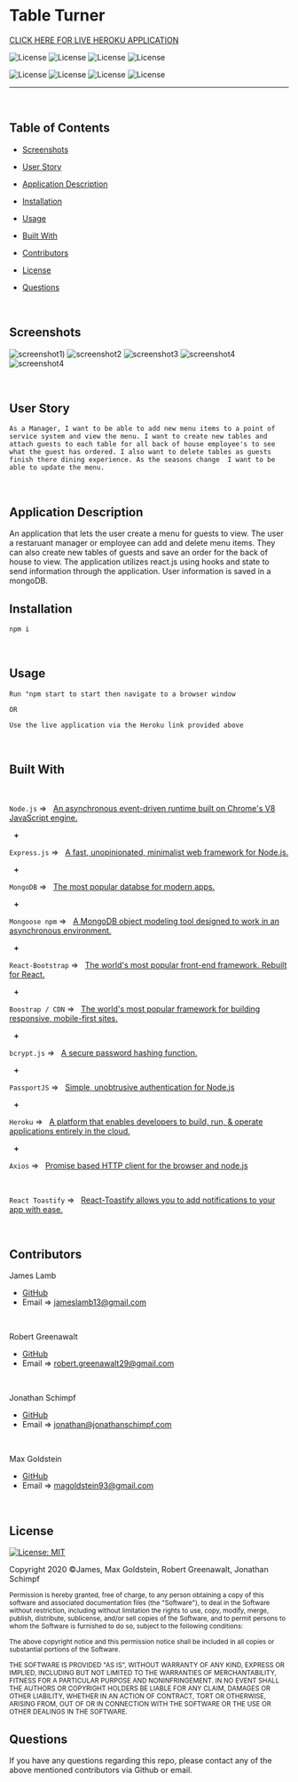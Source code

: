 # Table Turner
[CLICK HERE FOR LIVE HEROKU APPLICATION](https://tableturner.herokuapp.com/login)

![License](https://img.shields.io/static/v1?label=Library&message=React&color=brightgreen) 
![License](https://img.shields.io/static/v1?label=Language&message=JavaScript&color=yellow)
![License](https://img.shields.io/static/v1?label=Database&message=MongoDB&color=red)
![License](https://img.shields.io/static/v1?label=Environment&message=Node.js&color=blueviolet) 

![License](https://img.shields.io/static/v1?label=Framework&message=React-Bootstrap&color=green)
![License](https://img.shields.io/static/v1?label=Framework&message=Express.js&color=yellowgreen)    ![License](https://img.shields.io/static/v1?label=Language&message=HTML5&color=orange) ![License](https://img.shields.io/static/v1?label=Language&message=CSS3&color=blue) 
  

  ---
  
  <p>&nbsp;<p>

## Table of Contents
* [Screenshots](#screenshots)

* [User Story](#user-story)

* [Application Description](#application-description)

* [Installation](#installation)

* [Usage](#usage)

* [Built With](#built-with)

* [Contributors](#contributors)

* [License](#license)

* [Questions](#questions)

<p>&nbsp;<p>

## Screenshots 
![screenshot1](./client/assets/getstarted.png))
![screenshot2](./client/assets/tables.png)
![screenshot3](./client/assets/tableview.png)
![screenshot4](./client/assets/addmenu.png)
![screenshot4](./client/assets/menu.png)

<p>&nbsp;<p>

## User Story
```
As a Manager, I want to be able to add new menu items to a point of service system and view the menu. I want to create new tables and attach guests to each table for all back of house employee's to see what the guest has ordered. I also want to delete tables as guests finish there dining experience. As the seasons change  I want to be able to update the menu.

```
<p>&nbsp;<p>

## Application Description

An application that lets the user create a menu for guests to view. The user a restaruant manager or employee can add and delete menu items. They can also create new tables of guests and save an order for the back of house to view. The application utilizes react.js using hooks and state to send information through the application. User information is saved in a mongoDB.

## Installation 
```
npm i 
```
<p>&nbsp;<p>

## Usage 
```
Run "npm start to start then navigate to a browser window 

OR
                                     
Use the live application via the Heroku link provided above

```

<p>&nbsp;<p>

## Built With

<p>&nbsp;<p>

`Node.js` =>‏‏‎ ‎ ‏‏‎ ‎[An asynchronous event-driven runtime built on Chrome's V8 JavaScript engine.](https://nodejs.org/en/)


<p>&nbsp;‏‏‎‏‏‎ ‎<strong>+</strong></p>


`Express.js` =>‏‏‎ ‎ ‏‏‎ ‎[A fast, unopinionated, minimalist web framework for Node.js.](https://expressjs.com/)


<p>&nbsp;‏‏‎‏‏‎ ‎<strong>+</strong></p>



`MongoDB` =>‏‏‎ ‎ ‏‏‎ ‎[The most popular databse for modern apps.](https://www.mongodb.com/)


<p>&nbsp;‏‏‎‏‏‎ ‎<strong>+</strong></p>


`Mongoose npm` =>‏‏‎ ‎ ‏‏‎ ‎[A MongoDB object modeling tool designed to work in an asynchronous environment. ](https://www.npmjs.com/package/mongoose)


<p>&nbsp;‏‏‎‏‏‎ ‎<strong>+</strong></p>



`React-Bootstrap` =>‏‏‎ ‎ ‏‏‎ ‎[The world's most popular front-end framework. Rebuilt for React.](https://react-bootstrap.github.io/)



<p>&nbsp;‏‏‎‏‏‎ ‎<strong>+</strong></p>


`Boostrap / CDN` =>‏‏‎ ‎ ‏‏‎ ‎[The world's most popular framework for building responsive, mobile-first sites.](https://getbootstrap.com/)



<p>&nbsp;‏‏‎‏‏‎ ‎<strong>+</strong></p>


`bcrypt.js` =>‏‏‎ ‎ ‏‏‎ ‎[A secure password hashing function.](https://www.npmjs.com/package/bcryptjs)


<p>&nbsp;‏‏‎‏‏‎ ‎<strong>+</strong></p>



`PassportJS` =>‏‏‎ ‎ ‏‏‎ ‎[Simple, unobtrusive authentication for Node.js](https://www.passportjs.org/)


<p>&nbsp;‏‏‎‏‏‎ ‎<strong>+</strong></p>


`Heroku` =>‏‏‎ ‎ ‏‏‎ ‎[A platform that enables developers to build, run, & operate applications entirely in the cloud.](https://www.heroku.com)


<p>&nbsp;‏‏‎‏‏‎ ‎<strong>+</strong></p>

`Axios` =>‏‏‎ ‎ ‏‏‎ ‎[Promise based HTTP client for the browser and node.js](https://www.npmjs.com/package/axios)


<p>&nbsp;<p>

`React Toastify` =>‏‏‎ ‎ ‏‏‎ ‎[React-Toastify allows you to add notifications to your app with ease.](https://www.npmjs.com/package/react-toastify)


<p>&nbsp;<p>


## Contributors 

James Lamb 
* [GitHub](https://github.com/Lambaa94) 
* Email => <jameslamb13@gmail.com>

<p>&nbsp;‏‏‎‏‏‎</p>

Robert Greenawalt
* [GitHub](https://github.com/rsg71) 
* Email =>  <robert.greenawalt29@gmail.com>

<p>&nbsp;‏‏‎‏‏‎</p>

Jonathan Schimpf
* [GitHub](https://github.com/jonathanschimpf)
* Email => <jonathan@jonathanschimpf.com>

<p>&nbsp;‏‏‎‏‏‎</p>

Max Goldstein
* [GitHub](https://github.com/maxgoldstein93) 
* Email => <magoldstein93@gmail.com>



<p>&nbsp;<p>

## License

[![License: MIT](https://img.shields.io/badge/License-MIT-yellow.svg)](https://opensource.org/licenses/MIT)

Copyright 2020 ©James, Max Goldstein, Robert Greenawalt, Jonathan Schimpf

<sup>Permission is hereby granted, free of charge, to any person obtaining a copy of this software and associated documentation files (the "Software"), to deal in the Software without restriction, including without limitation the rights to use, copy, modify, merge, publish, distribute, sublicense, and/or sell copies of the Software, and to permit persons to whom the Software is furnished to do so, subject to the following conditions:
  
<sup>The above copyright notice and this permission notice shall be included in all copies or substantial portions of the Software.
  
<sup>THE SOFTWARE IS PROVIDED "AS IS", WITHOUT WARRANTY OF ANY KIND, EXPRESS OR IMPLIED, INCLUDING BUT NOT LIMITED TO THE WARRANTIES OF MERCHANTABILITY, FITNESS FOR A PARTICULAR PURPOSE AND NONINFRINGEMENT. IN NO EVENT SHALL THE AUTHORS OR COPYRIGHT HOLDERS BE LIABLE FOR ANY CLAIM, DAMAGES OR OTHER LIABILITY, WHETHER IN AN ACTION OF CONTRACT, TORT OR OTHERWISE, ARISING FROM, OUT OF OR IN CONNECTION WITH THE SOFTWARE OR THE USE OR OTHER DEALINGS IN THE SOFTWARE.

## Questions

If you have any questions regarding this repo, please contact any of the above mentioned contributors via Github or email.







